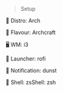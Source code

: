 > Setup

🐧 Distro: Arch  

🌟 Flavour: Archcraft   

🖥️ WM: i3   

🚀 Launcher: rofi   

🔔 Notification: dunst   

🐚 Shell: zsShell: zsh   
